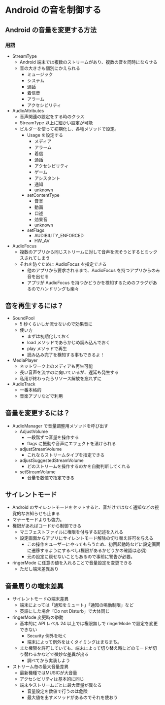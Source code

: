 # Android の音を制御する

## Android の音量を変更する方法

### 用語

- StreamType
  - Android 端末では複数のストリームがあり、複数の音を同時にならせる
  - 音の大きさも個別にかえられる
    - ミュージック
    - システム
    - 通話
    - 着信音
    - アラーム
    - アクセシビリティ
- AudioAttributes
  - 音声関連の設定をする時のクラス
  - StreamType 以上に細かい設定が可能
  - ビルダーを使って初期化し、各種メソッドで設定。
    - Usage を設定する
      - メディア
      - アラーム
      - 着信
      - 通話
      - アクセシビリティ
      - ゲーム
      - アシスタント
      - 通知
      - unknown
    - setContentType
      - 音楽
      - 動画
      - 口述
      - 効果音
      - unknown
    - setFlags
      - AUDIBILITY_ENFORCED
      - HW_AV
- AudioFocus
  - 複数のアプリから同じストリームに対して音声を流そうとするとミックスされてしまう
  - それを防ぐために AudioFocus を指定できる
    - 他のアプリから要求されるまで、AudioFocus を持つアプリからのみ音を出せる
    - アプリが AudioFocus を持つかどうかを検知するためのフラグがあるのでハンドリングも楽々

## 音を再生するには？

- SoundPool
  - 5 秒くらいしか流せないので効果音に
  - 使い方
    - まずは初期化しておく
    - load メソッドであらかじめ読み込んでおく
    - play メソッドで再生
    - 読み込み完了を検知する事もできるよ！
- MediaPlayer
  - ネットワーク上のメディアも再生可能
  - 長い音声を流すのに向いているが、遅延も発生する
  - 私用が終わったらリソース解放を忘れずに
- AudioTrack
  - 一番本格的
  - 音楽アプリなどで利用

## 音量を変更するには？

- AudioManager で音量調整用メソッドを呼び出す
  - AdjustVolume
    - 一段階ずつ音量を操作する
    - flags に振動や音声にエフェクトを漬けられる
  - adjustStreamVolume
    - これならストリームタイプを指定できる
  - adjustSuggestedStreamVolume
    - どのストリームを操作するのかを自動判断してくれる
  - setStreamVolume
    - 音量を数値で指定できる

## サイレントモード

- Android のサイレントモードをセットすると、音だけではなく通知などの視覚的なお知らせも止まる
- マナーモードよりも強力。
- 権限があればコードから制御できる
  - マニフェストファイルに権限を付与する記述を入れる
  - 設定画面からアプリにサイレントモード解除の切り替え許可を与える
    - この操作をユーザーにやってもらうため、初回起動時などに設定画面に遷移するようにするべし(権限があるかどうかの確認は必須)
    - 元の設定に戻せないこともあるので事前に警告が必要。
- ringerMode に任意の値を入れることで音量設定を変更できる
  - ただし端末差異あり

## 音量周りの端末差異

- サイレントモードの端末差異
  - 端末によっては「通知をミュート」「通知の鳴動制限」など
  - 英語にした場合「Do not Disturb」で大体同じ
- ringerMode 変更時の挙動
  - 基本的に API レベル 24 以上では権限無しで ringerMode で設定を変更できない
    - Security 例外を吐く
    - 端末によって例外をはくタイミングはまちまち。
  - また権限を許可していても、端末によって切り替え時にどのモードが切り替わるかなどで微妙な差異が出る
    - 調べてから実装しよう
- ストリーム毎の最大音量差異
  - 最新機種ではMUSICが大音量
  - アクセシビリティは基本的に同じ
  - 端末やストリームごとに最大音量が異なる
    - 音量設定を数値で行うのは危険
    - 最大値を出すメソッドがあるのでそれを使おう
